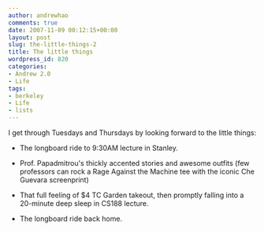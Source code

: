 ```yaml
---
author: andrewhao
comments: true
date: 2007-11-09 00:12:15+00:00
layout: post
slug: the-little-things-2
title: The little things
wordpress_id: 820
categories:
- Andrew 2.0
- Life
tags:
- berkeley
- Life
- lists
---
```


I get through Tuesdays and Thursdays by looking forward to the little things:



	
  * The longboard ride to 9:30AM lecture in Stanley.

	
  * Prof. Papadmitrou's thickly accented stories and awesome outfits (few professors can rock a Rage Against the Machine tee with the iconic Che Guevara screenprint)

	
  * That full feeling of $4 TC Garden takeout, then promptly falling into a 20-minute deep sleep in CS188 lecture.

	
  * The longboard ride back home.


